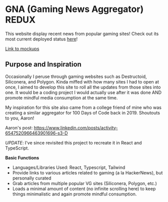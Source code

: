 # GNA (Gaming News Aggregator) REDUX
This website display recent news from popular gaming sites! Check out its most current deployed status [here](https://gaming-news-aggregator.netlify.app/)!

[Link to mockups](https://www.figma.com/design/YQNLAaBXL2TVBSuslj85KhiX/Gaming-News-Aggregator-Splash?m=auto&t=PsFrX8bVxZ1fNtoT-1)

## Purpose and Inspiration
Occasionally I peruse through gaming websites such as Destructoid, Siliconera, and Polygon. Kinda miffed with how many sites I had to open at once, I aimed to develop this site to roll all the updates from those sites into one. It would be a coding project I would actually use after it was done AND promote mindful media consumption at the same time.

My inspiration for this site also came from a college friend of mine who was creating a similar aggregator for 100 Days of Code back in 2019. Shoutouts to you, Aaron!

Aaron's post: https://www.linkedin.com/posts/activity-6547520966463901696-s3-D

*UPDATE*: I've since revisited this project to recreate it in React and TypeScript.

**Basic Functions**
* Languages/Libraries Used: React, Typescript, Tailwind
* Provide links to various articles related to gaming (a la HackerNews), but personally curated
* Grab articles from multiple popular VG sites (Siliconera, Polygon, etc.)
* Loads a minimal amount of content (no infinite scrolling here) to keep things minimalistic and again promote mindful consumption.